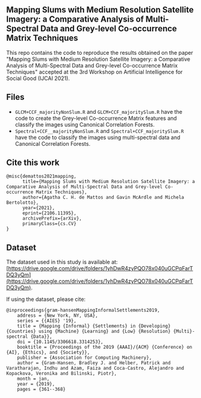 ## Mapping Slums with Medium Resolution Satellite Imagery: a Comparative Analysis of Multi-Spectral Data and Grey-level Co-occurrence Matrix Techniques

This repo contains the code to reproduce the results obtained on the paper "Mapping Slums with Medium Resolution Satellite Imagery: a Comparative Analysis of Multi-Spectral Data and Grey-level Co-occurrence Matrix Techniques" accepted at the 3rd Workshop on Artificial Intelligence for Social Good (IJCAI 2021). 

## Files

- ```GLCM+CCF_majorityNonSlum.R``` and ```GLCM+CCF_majoritySlum.R``` have the code to create the Grey-level Co-occurrence Matrix features and classify the images using Canonical Correlation Forests. 
- ```Spectral+CCF__majorityNonSlum.R``` and ```Spectral+CCF_majoritySlum.R``` have the code to classify the images using multi-spectral data and Canonical Correlation Forests. 

## Cite this work

```
@misc{demattos2021mapping,
      title={Mapping Slums with Medium Resolution Satellite Imagery: a Comparative Analysis of Multi-Spectral Data and Grey-level Co-occurrence Matrix Techniques}, 
      author={Agatha C. H. de Mattos and Gavin McArdle and Michela Bertolotto},
      year={2021},
      eprint={2106.11395},
      archivePrefix={arXiv},
      primaryClass={cs.CV}
}
```

## Dataset 

The dataset used in this study is available at: [https://drive.google.com/drive/folders/1yhDwR4zyPQO78x040uGCPqFarTDQ3yQm](https://drive.google.com/drive/folders/1yhDwR4zyPQO78x040uGCPqFarTDQ3yQm).

If using the dataset, please cite:

```
@inproceedings{gram-hansenMappingInformalSettlements2019,
	address = {New York, NY, USA},
	series = {{AIES} '19},
	title = {Mapping {Informal} {Settlements} in {Developing} {Countries} using {Machine} {Learning} and {Low} {Resolution} {Multi}-spectral {Data}},
	doi = {10.1145/3306618.3314253},
	booktitle = {Proceedings of the 2019 {AAAI}/{ACM} {Conference} on {AI}, {Ethics}, and {Society}},
	publisher = {Association for Computing Machinery},
	author = {Gram-Hansen, Bradley J. and Helber, Patrick and Varatharajan, Indhu and Azam, Faiza and Coca-Castro, Alejandro and Kopackova, Veronika and Bilinski, Piotr},
	month = jan,
	year = {2019},
	pages = {361--368}
```



